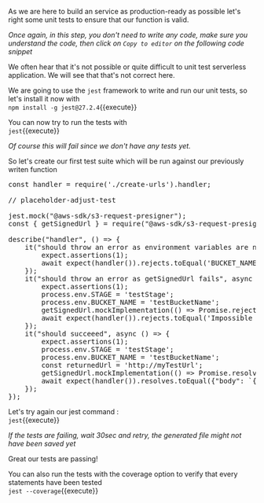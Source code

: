 As we are here to build an service as production-ready as possible let's right some unit tests to ensure that our function is valid.

*Once again, in this step, you don't need to write any code, make sure you understand the code, then click on `Copy to editor` on the following code snippet* 

We often hear that it's not possible or quite difficult to unit test serverless application. We will see that that's not correct here.

We are going to use the `jest` framework to write and run our unit tests, so let's install it now with  
`npm install -g jest@27.2.4`{{execute}}

You can now try to run the tests with  
`jest`{{execute}}

*Of course this will fail since we don't have any tests yet.*

So let's create our first test suite which will be run against our previously writen function

<pre class="file" data-filename="create-urls.spec.js" data-target="replace">
const handler = require('./create-urls').handler;

// placeholder-adjust-test

jest.mock("@aws-sdk/s3-request-presigner");
const { getSignedUrl } = require("@aws-sdk/s3-request-presigner");

describe("handler", () => {
    it("should throw an error as environment variables are not set", async () => {
        expect.assertions(1);
        await expect(handler()).rejects.toEqual('BUCKET_NAME and STAGE environment variables could not be found');
    });
    it("should throw an error as getSignedUrl fails", async () => {
        expect.assertions(1);
        process.env.STAGE = 'testStage';
        process.env.BUCKET_NAME = 'testBucketName';
        getSignedUrl.mockImplementation(() => Promise.reject());
        await expect(handler()).rejects.toEqual('Impossible to create pre-signed urls');
    });
    it("should succeeed", async () => {
        expect.assertions(1);
        process.env.STAGE = 'testStage';
        process.env.BUCKET_NAME = 'testBucketName';
        const returnedUrl = 'http://myTestUrl';
        getSignedUrl.mockImplementation(() => Promise.resolve(returnedUrl));
        await expect(handler()).resolves.toEqual({"body": `{"uploadUrl":"${returnedUrl}","unprocessedUrl":"${returnedUrl}","processedUrl":"${returnedUrl}"}`, 'statusCode': 202});
    });
});
</pre>

Let's try again our jest command :  
`jest`{{execute}}

*If the tests are failing, wait 30sec and retry, the generated file might not have been saved yet*

Great our tests are passing!

You can also run the tests with the coverage option to verify that every statements have been tested  
`jest --coverage`{{execute}}